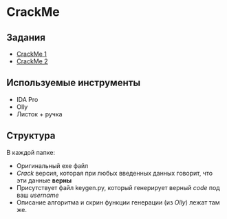 # CrackMe

## Задания

  - [CrackMe 1](/CrackMe_1)  
  - [CrackMe 2](/CrackMe_2)  

## Используемые инструменты

  - IDA Pro
  - Olly
  - Листок + ручка
  
## Структура 

В каждой папке:  
  - Оригинальный exe файл
  - *Crack* версия, которая при любых введенных данных говорит, что эти данные **верны**  
  - Присутствует файл keygen.py, который генерирует верный *code* под ваш *username*  
  - Описание алгоритма и скрин функции генерации (из *Olly*) лежат там же.  
